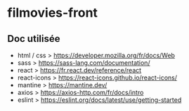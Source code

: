 # filmovies-front

## Doc utilisée

- html / css > https://developer.mozilla.org/fr/docs/Web
- sass > https://sass-lang.com/documentation/
- react > https://fr.react.dev/reference/react
- react-icons > https://react-icons.github.io/react-icons/
- mantine > https://mantine.dev/
- axios > https://axios-http.com/fr/docs/intro
- eslint > https://eslint.org/docs/latest/use/getting-started
